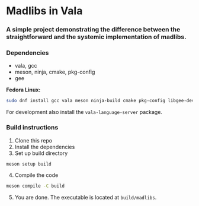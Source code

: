 # Madlibs in Vala

### A simple project demonstrating the difference between the straightforward and the systemic implementation of madlibs.

### Dependencies

- vala, gcc
- meson, ninja, cmake, pkg-config
- gee

**Fedora Linux:**
```sh
sudo dnf install gcc vala meson ninja-build cmake pkg-config libgee-devel
```
For development also install the `vala-language-server` package.

### Build instructions

1. Clone this repo
2. Install the dependencies
3. Set up build directory
```sh
meson setup build
```
4. Compile the code
```sh
meson compile -C build
```
5. You are done. The executable is located at `build/madlibs`.
